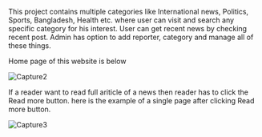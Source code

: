 This project contains multiple categories like International news, Politics, Sports, Bangladesh, Health etc. where user can visit and search any specific category for his interest. User can get recent news by checking recent post. Admin has option to add reporter, category and manage all of these things.

Home page of this website is below

![Capture2](https://user-images.githubusercontent.com/60401072/132993352-66cff833-1a6c-4854-ae1d-604eebc59fe0.PNG)

If a reader want to read full ariticle of a news then reader has to click the Read more button. here is the example of a single page after clicking Read more button.

![Capture3](https://user-images.githubusercontent.com/60401072/132994489-6b3e6bba-424a-460f-b674-c2e2bfd84279.PNG)

